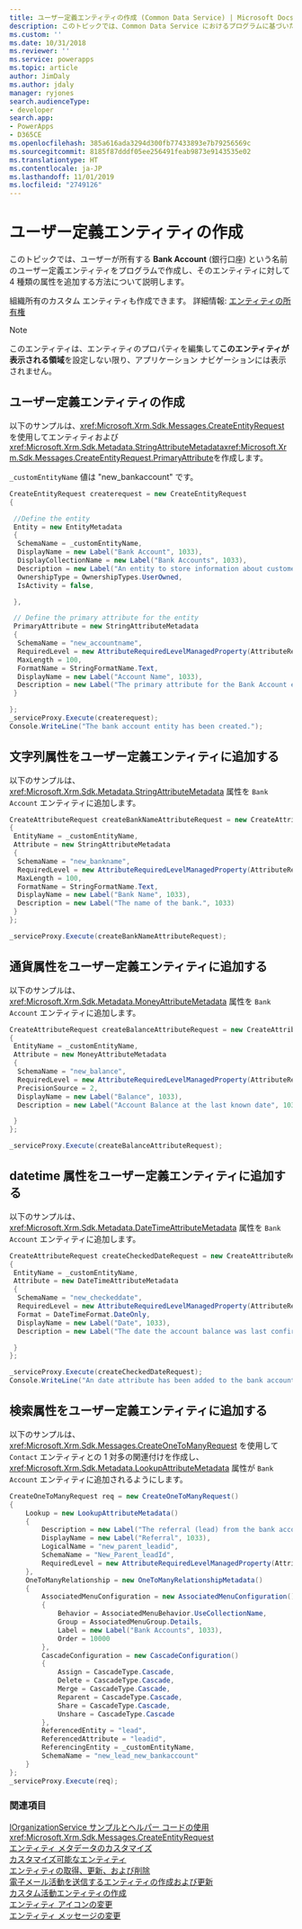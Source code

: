 ```yaml
---
title: ユーザー定義エンティティの作成 (Common Data Service) | Microsoft Docs
description: このトピックでは、Common Data Service におけるプログラムに基づいた、ユーザー定義エンティティの作成方法を説明します。
ms.custom: ''
ms.date: 10/31/2018
ms.reviewer: ''
ms.service: powerapps
ms.topic: article
author: JimDaly
ms.author: jdaly
manager: ryjones
search.audienceType:
- developer
search.app:
- PowerApps
- D365CE
ms.openlocfilehash: 385a616ada3294d300fb77433893e7b79256569c
ms.sourcegitcommit: 8185f87dddf05ee256491feab9873e9143535e02
ms.translationtype: HT
ms.contentlocale: ja-JP
ms.lasthandoff: 11/01/2019
ms.locfileid: "2749126"
---
```

# <a name="create-custom-entity"></a>ユーザー定義エンティティの作成

このトピックでは、ユーザーが所有する **Bank Account** (銀行口座) という名前のユーザー定義エンティティをプログラムで作成し、そのエンティティに対して 4 種類の属性を追加する方法について説明します。  
  
組織所有のカスタム エンティティも作成できます。 詳細情報: [エンティティの所有権](/dynamics365/customer-engagement/developer/introduction-entities#entity-ownership)  
  
> [!NOTE]
>  このエンティティは、エンティティのプロパティを編集して**このエンティティが表示される領域**を設定しない限り、アプリケーション ナビゲーションには表示されません。  
  
<a name="BKMK_CreateCustomEntity"></a>   

## <a name="create-a-custom-entity"></a>ユーザー定義エンティティの作成  

 以下のサンプルは、<xref:Microsoft.Xrm.Sdk.Messages.CreateEntityRequest> を使用してエンティティおよび <xref:Microsoft.Xrm.Sdk.Metadata.StringAttributeMetadata><xref:Microsoft.Xrm.Sdk.Messages.CreateEntityRequest.PrimaryAttribute>を作成します。  
  
 `_customEntityName` 値は "new_bankaccount" です。  
  
```csharp
CreateEntityRequest createrequest = new CreateEntityRequest
{

 //Define the entity
 Entity = new EntityMetadata
 {
  SchemaName = _customEntityName,
  DisplayName = new Label("Bank Account", 1033),
  DisplayCollectionName = new Label("Bank Accounts", 1033),
  Description = new Label("An entity to store information about customer bank accounts", 1033),
  OwnershipType = OwnershipTypes.UserOwned,
  IsActivity = false,

 },

 // Define the primary attribute for the entity
 PrimaryAttribute = new StringAttributeMetadata
 {
  SchemaName = "new_accountname",
  RequiredLevel = new AttributeRequiredLevelManagedProperty(AttributeRequiredLevel.None),
  MaxLength = 100,
  FormatName = StringFormatName.Text,
  DisplayName = new Label("Account Name", 1033),
  Description = new Label("The primary attribute for the Bank Account entity.", 1033)
 }

};
_serviceProxy.Execute(createrequest);
Console.WriteLine("The bank account entity has been created.");
```  
  
<a name="BKMK_AddStringAttribute"></a>   

## <a name="add-a-string-attribute-to-the-custom-entity"></a>文字列属性をユーザー定義エンティティに追加する  

以下のサンプルは、<xref:Microsoft.Xrm.Sdk.Metadata.StringAttributeMetadata> 属性を `Bank Account` エンティティに追加します。  
  
```csharp
CreateAttributeRequest createBankNameAttributeRequest = new CreateAttributeRequest
{
 EntityName = _customEntityName,
 Attribute = new StringAttributeMetadata
 {
  SchemaName = "new_bankname",
  RequiredLevel = new AttributeRequiredLevelManagedProperty(AttributeRequiredLevel.None),
  MaxLength = 100,
  FormatName = StringFormatName.Text,
  DisplayName = new Label("Bank Name", 1033),
  Description = new Label("The name of the bank.", 1033)
 }
};

_serviceProxy.Execute(createBankNameAttributeRequest);
```
  
<a name="BKMK_AddMoneyAttribute"></a>   

## <a name="add-a-money-attribute-to-the-custom-entity"></a>通貨属性をユーザー定義エンティティに追加する  

 以下のサンプルは、<xref:Microsoft.Xrm.Sdk.Metadata.MoneyAttributeMetadata> 属性を `Bank Account` エンティティに追加します。  
  
```csharp
CreateAttributeRequest createBalanceAttributeRequest = new CreateAttributeRequest
{
 EntityName = _customEntityName,
 Attribute = new MoneyAttributeMetadata
 {
  SchemaName = "new_balance",
  RequiredLevel = new AttributeRequiredLevelManagedProperty(AttributeRequiredLevel.None),
  PrecisionSource = 2,
  DisplayName = new Label("Balance", 1033),
  Description = new Label("Account Balance at the last known date", 1033),

 }
};

_serviceProxy.Execute(createBalanceAttributeRequest);

```  
  
<a name="BKMK_AddDateTimeAttribute"></a>   

## <a name="add-a-datetime-attribute-to-the-custom-entity"></a>datetime 属性をユーザー定義エンティティに追加する  

以下のサンプルは、<xref:Microsoft.Xrm.Sdk.Metadata.DateTimeAttributeMetadata> 属性を `Bank Account` エンティティに追加します。  
  
```csharp
CreateAttributeRequest createCheckedDateRequest = new CreateAttributeRequest
{
 EntityName = _customEntityName,
 Attribute = new DateTimeAttributeMetadata
 {
  SchemaName = "new_checkeddate",
  RequiredLevel = new AttributeRequiredLevelManagedProperty(AttributeRequiredLevel.None),
  Format = DateTimeFormat.DateOnly,
  DisplayName = new Label("Date", 1033),
  Description = new Label("The date the account balance was last confirmed", 1033)

 }
};

_serviceProxy.Execute(createCheckedDateRequest);
Console.WriteLine("An date attribute has been added to the bank account entity.");
```
  
<a name="BKMK_AddLookupAttribute"></a>
   
## <a name="add-a-lookup-attribute-to-the-custom-entity"></a>検索属性をユーザー定義エンティティに追加する 
 
 以下のサンプルは、<xref:Microsoft.Xrm.Sdk.Messages.CreateOneToManyRequest> を使用して `Contact` エンティティとの 1 対多の関連付けを作成し、<xref:Microsoft.Xrm.Sdk.Metadata.LookupAttributeMetadata> 属性が `Bank Account` エンティティに追加されるようにします。  
  
```csharp
CreateOneToManyRequest req = new CreateOneToManyRequest()
{
    Lookup = new LookupAttributeMetadata()
    {
        Description = new Label("The referral (lead) from the bank account owner", 1033),
        DisplayName = new Label("Referral", 1033),
        LogicalName = "new_parent_leadid",
        SchemaName = "New_Parent_leadId",
        RequiredLevel = new AttributeRequiredLevelManagedProperty(AttributeRequiredLevel.Recommended)
    },
    OneToManyRelationship = new OneToManyRelationshipMetadata()
    {
        AssociatedMenuConfiguration = new AssociatedMenuConfiguration()
        {
            Behavior = AssociatedMenuBehavior.UseCollectionName,
            Group = AssociatedMenuGroup.Details,
            Label = new Label("Bank Accounts", 1033),
            Order = 10000
        },
        CascadeConfiguration = new CascadeConfiguration()
        {
            Assign = CascadeType.Cascade,
            Delete = CascadeType.Cascade,
            Merge = CascadeType.Cascade,
            Reparent = CascadeType.Cascade,
            Share = CascadeType.Cascade,
            Unshare = CascadeType.Cascade
        },
        ReferencedEntity = "lead",
        ReferencedAttribute = "leadid",
        ReferencingEntity = _customEntityName,
        SchemaName = "new_lead_new_bankaccount"
    }
};
_serviceProxy.Execute(req);
```
  
### <a name="see-also"></a>関連項目  
 [IOrganizationService サンプルとヘルパー コードの使用](/dynamics365/customer-engagement/developer/use-sample-helper-code)   
 <xref:Microsoft.Xrm.Sdk.Messages.CreateEntityRequest>   
 [エンティティ メタデータのカスタマイズ](../customize-entity-metadata.md)   
 [カスタマイズ可能なエンティティ](/dynamics365/customer-engagement/developer/which-entities-are-customizable)   
 [エンティティの取得、更新、および削除](/dynamics365/customer-engagement/developer/retrieve-update-delete-entities)   
 [電子メール活動を送信するエンティティの作成および更新](/dynamics365/customer-engagement/developer/create-update-entity-emailed)   
 [カスタム活動エンティティの作成](/dynamics365/customer-engagement/developer/create-custom-activity-entity)   
 [エンティティ アイコンの変更](/dynamics365/customer-engagement/developer/modify-icons-entity)   
 [エンティティ メッセージの変更](/dynamics365/customer-engagement/developer/modify-messages-entity)
